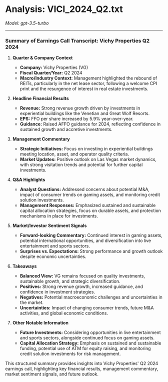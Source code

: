 # Analysis: VICI_2024_Q2.txt

*Model: gpt-3.5-turbo*

---

### Summary of Earnings Call Transcript: Vichy Properties Q2 2024

1. **Quarter & Company Context**
   - **Company:** Vichy Properties (VG)
   - **Fiscal Quarter/Year:** Q2 2024
   - **Macro/Industry Context:** Management highlighted the rebound of REITs, particularly in the net lease sector, following a welcome CPI print and the resurgence of interest in real estate investments.

2. **Headline Financial Results**
   - **Revenue:** Strong revenue growth driven by investments in experiential buildings like the Venetian and Great Wolf Resorts.
   - **EPS:** FFO per share increased by 5.9% year-over-year.
   - **Guidance:** Raised AFFO guidance for 2024, reflecting confidence in sustained growth and accretive investments.

3. **Management Commentary**
   - **Strategic Initiatives:** Focus on investing in experiential buildings meeting location, asset, and operator quality criteria.
   - **Market Updates:** Positive outlook on Las Vegas market dynamics, with strong visitation trends and potential for further capital investments.

4. **Q&A Highlights**
   - **Analyst Questions:** Addressed concerns about potential M&A, impact of consumer trends on gaming assets, and monitoring credit solution investments.
   - **Management Responses:** Emphasized sustained and sustainable capital allocation strategies, focus on durable assets, and protection mechanisms in place for investments.

5. **Market/Investor Sentiment Signals**
   - **Forward-looking Commentary:** Continued interest in gaming assets, potential international opportunities, and diversification into live entertainment and sports sectors.
   - **Surprises vs. Expectations:** Strong performance and growth outlook despite economic uncertainties.

6. **Takeaways**
   - **Balanced View:** VG remains focused on quality investments, sustainable growth, and strategic diversification.
   - **Positives:** Strong revenue growth, increased guidance, and confidence in investment strategies.
   - **Negatives:** Potential macroeconomic challenges and uncertainties in the market.
   - **Uncertainties:** Impact of changing consumer trends, future M&A activities, and global economic conditions.

7. **Other Notable Information**
   - **Future Investments:** Considering opportunities in live entertainment and sports sectors, alongside continued focus on gaming assets.
   - **Capital Allocation Strategy:** Emphasis on sustained and sustainable funding, potential use of ATM for equity raising, and monitoring credit solution investments for risk management.

This structured summary provides insights into Vichy Properties' Q2 2024 earnings call, highlighting key financial results, management commentary, market sentiment signals, and future outlook.